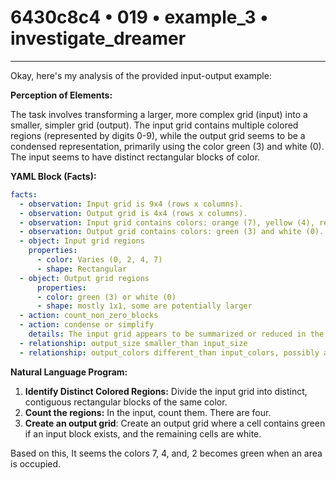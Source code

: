 # 6430c8c4 • 019 • example_3 • investigate_dreamer

---
Okay, here's my analysis of the provided input-output example:

**Perception of Elements:**

The task involves transforming a larger, more complex grid (input) into a smaller, simpler grid (output). The input grid contains multiple colored regions (represented by digits 0-9), while the output grid seems to be a condensed representation, primarily using the color green (3) and white (0). The input seems to have distinct rectangular blocks of color.

**YAML Block (Facts):**



```yaml
facts:
  - observation: Input grid is 9x4 (rows x columns).
  - observation: Output grid is 4x4 (rows x columns).
  - observation: Input grid contains colors: orange (7), yellow (4), red (2), and white (0).
  - observation: Output grid contains colors: green (3) and white (0).
  - object: Input grid regions
    properties:
      - color: Varies (0, 2, 4, 7)
      - shape: Rectangular
  - object: Output grid regions
      properties:
      - color: green (3) or white (0)
      - shape: mostly 1x1, some are potentially larger
  - action: count_non_zero_blocks
  - action: condense or simplify
    details: The input grid appears to be summarized or reduced in the output grid.
  - relationship: output_size smaller_than input_size
  - relationship: output_colors different_than input_colors, possibly a single new one

```



**Natural Language Program:**

1.  **Identify Distinct Colored Regions:** Divide the input grid into distinct, contiguous rectangular blocks of the same color.
2.  **Count the regions:** In the input, count them. There are four.
3. **Create an output grid**: Create an output grid where a cell contains green if an input block exists, and the remaining cells are white.

Based on this, It seems the colors 7, 4, and, 2 becomes green when an area is occupied.

